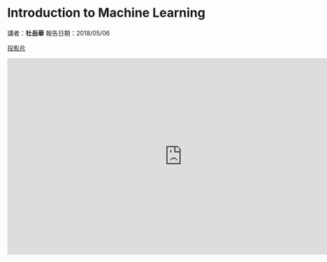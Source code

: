 # Introduction to Machine Learning

講者：**杜岳華**
報告日期：2018/05/06

[投影片](https://github.com/forrestning/PyToychTaichungMeetUp/raw/master/MeetUp01/20180506_data-science-and-machine-learning.pptx)

<iframe 
    height=450 
    width=800 
    src=https://youtu.be/fTaZTDyzbXg" 
    frameborder=0 
    allowfullscreen>
</iframe>